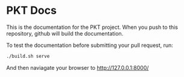 # PKT Docs

This is the documentation for the PKT project.
When you push to this repository, github will build the documentation.

To test the documentation before submitting your pull request, run:

```bash
./build.sh serve
```

And then naviagate your browser to http://127.0.0.1:8000/